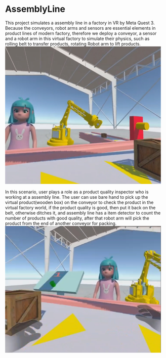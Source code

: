 # AssemblyLine
This project simulates a assembly line in a factory in VR by Meta Quest 3. Because the conveyors, robot arms and sensors are essential elements in product lines of modern factory, therefore we deploy a conveyor, a sensor and a robot arm in this virtual factory to simulate their physics, such as rolling belt to transfer products, rotating Robot arm to lift products. 
![alt text](https://github.com/jiayizhang123/AssemblyLine/blob/main/demo1.jpg?raw=true)

In this scenario, user plays a role as a product quality inspector who is working at a assembly line. The user can use bare hand to pick up the virtual product(wooden box) on the conveyor to check the product in the virtual factory world, if the product quality is good, then put it back on the belt, otherwise ditches it, and assembly line has a item detector to count the number of products with good quality, after that robot arm will pick the product from the end of another conveyor for packing. 
![alt text](https://github.com/jiayizhang123/AssemblyLine/blob/main/demo2.jpg?raw=true)

